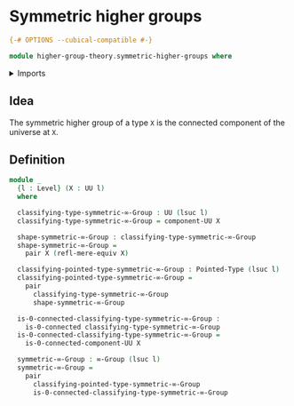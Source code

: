 # Symmetric higher groups

```agda
{-# OPTIONS --cubical-compatible #-}

module higher-group-theory.symmetric-higher-groups where
```

<details><summary>Imports</summary>

```agda
open import foundation.0-connected-types
open import foundation.connected-components-universes
open import foundation.dependent-pair-types
open import foundation.mere-equivalences
open import foundation.universe-levels

open import higher-group-theory.higher-groups

open import structured-types.pointed-types
```

</details>

## Idea

The symmetric higher group of a type `X` is the connected component of the
universe at `X`.

## Definition

```agda
module _
  {l : Level} (X : UU l)
  where

  classifying-type-symmetric-∞-Group : UU (lsuc l)
  classifying-type-symmetric-∞-Group = component-UU X

  shape-symmetric-∞-Group : classifying-type-symmetric-∞-Group
  shape-symmetric-∞-Group =
    pair X (refl-mere-equiv X)

  classifying-pointed-type-symmetric-∞-Group : Pointed-Type (lsuc l)
  classifying-pointed-type-symmetric-∞-Group =
    pair
      classifying-type-symmetric-∞-Group
      shape-symmetric-∞-Group

  is-0-connected-classifying-type-symmetric-∞-Group :
    is-0-connected classifying-type-symmetric-∞-Group
  is-0-connected-classifying-type-symmetric-∞-Group =
    is-0-connected-component-UU X

  symmetric-∞-Group : ∞-Group (lsuc l)
  symmetric-∞-Group =
    pair
      classifying-pointed-type-symmetric-∞-Group
      is-0-connected-classifying-type-symmetric-∞-Group
```
